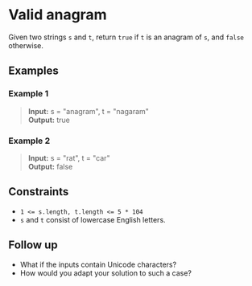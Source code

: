 # Valid anagram
Given two strings `s` and `t`, return `true` if `t` is an anagram of `s`, and `false` otherwise.

## Examples
### Example 1
> **Input:** s = "anagram", t = "nagaram"  
> **Output:** true  

### Example 2
> **Input:** s = "rat", t = "car"  
> **Output:** false

## Constraints
* `1 <= s.length, t.length <= 5 * 104`
* `s` and `t` consist of lowercase English letters.


## Follow up
- What if the inputs contain Unicode characters?
- How would you adapt your solution to such a case?
